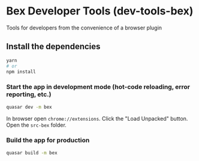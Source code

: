 # Bex Developer Tools (dev-tools-bex)

Tools for developers from the convenience of a browser plugin

## Install the dependencies

```bash
yarn
# or
npm install
```

### Start the app in development mode (hot-code reloading, error reporting, etc.)

```bash
quasar dev -m bex
```

In browser open `chrome://extensions`. Click the "Load Unpacked" button. Open the `src-bex` folder.

### Build the app for production

```bash
quasar build -m bex
```

